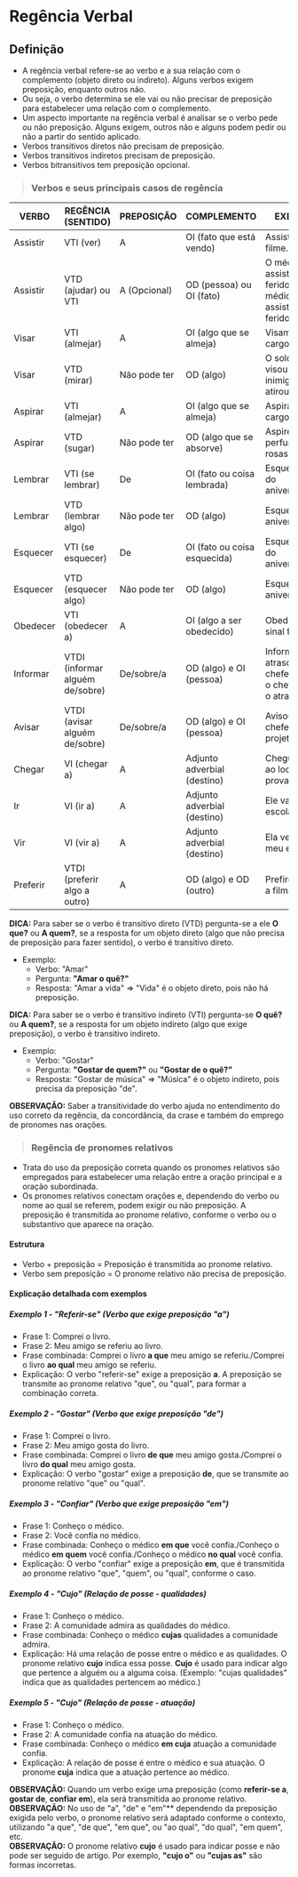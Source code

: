 # Regência Verbal

## Definição
* A regência verbal refere-se ao verbo e a sua relação com o complemento (objeto direto ou indireto). Alguns verbos exigem preposição, enquanto outros não. 
* Ou seja, o verbo determina se ele vai ou não precisar de preposição para estabelecer uma relação com o complemento.
* Um aspecto importante na regência verbal é analisar se o verbo pede ou não preposição. Alguns exigem, outros não e alguns podem pedir ou não a partir do sentido aplicado.
* Verbos transitivos diretos não precisam de preposição.
* Verbos transitivos indiretos precisam de preposição.
* Verbos bitransitivos tem preposição opcional.

> ### Verbos e seus principais casos de regência

| VERBO    | REGÊNCIA (SENTIDO)              | PREPOSIÇÃO      | COMPLEMENTO                  | EXEMPLO                                                      |
|----------|---------------------------------|-----------------|------------------------------|--------------------------------------------------------------|
| Assistir | VTI (ver)                       | A               | OI (fato que está vendo)     | Assistimos ao filme.                                         |
| Assistir | VTD (ajudar) ou VTI             | A (Opcional)    | OD (pessoa) ou OI (fato)     | O médico assistiu os feridos./O médico assistiu aos feridos. |
| Visar    | VTI (almejar)                   | A               | OI (algo que se almeja)      | Visamos ao cargo público.                                    |
| Visar    | VTD (mirar)                     | Não pode ter    | OD (algo)                    | O soldado visou o inimigo e atirou.                          |
| Aspirar  | VTI (almejar)                   | A               | OI (algo que se almeja)      | Aspiramos ao cargo público.                                  |
| Aspirar  | VTD (sugar)                     | Não pode ter    | OD (algo que se absorve)     | Aspirei o doce perfume das rosas.                            |
| Lembrar  | VTI (se lembrar)                | De              | OI (fato ou coisa lembrada)  | Esqueci-me do aniversário.                                   |
| Lembrar  | VTD (lembrar algo)              | Não pode ter    | OD (algo)                    | Esqueci o aniversário.                                       |
| Esquecer | VTI (se esquecer)               | De              | OI (fato ou coisa esquecida) | Esqueci-me do aniversário.                                   |
| Esquecer | VTD (esquecer algo)             | Não pode ter    | OD (algo)                    | Esqueci o aniversário.                                       |
| Obedecer | VTI (obedecer a)                | A               | OI (algo a ser obedecido)    | Obedeçam ao sinal fechado.                                   |
| Informar | VTDI (informar alguém de/sobre) | De/sobre/a      | OD (algo) e OI (pessoa)      | Informe o atraso ao chefe./Informe o chefe sobre o atraso.   |
| Avisar   | VTDI (avisar alguém de/sobre)   | De/sobre/a      | OD (algo) e OI (pessoa)      | Avisou o chefe sobre o projeto.                              |
| Chegar   | VI (chegar a)                   | A               | Adjunto adverbial (destino)  | Chegue cedo ao local de prova.                               |
| Ir       | VI (ir a)                       | A               | Adjunto adverbial (destino)  | Ele vai à escola.                                            |
| Vir      | VI (vir a)                      | A               | Adjunto adverbial (destino)  | Ela veio ao meu encontro.                                    |
| Preferir | VTDI (preferir algo a outro)    | A               | OD (algo) e OD (outro)       | Prefiro séries a filmes.                                     |


**DICA:** Para saber se o verbo é transitivo direto (VTD) pergunta-se a ele **O que?** ou **A quem?**, se a resposta for um objeto direto (algo que não precisa de preposição para fazer sentido), o verbo é transitivo direto.
* Exemplo: 
  - Verbo: "Amar"
  - Pergunta: **"Amar o quê?"**
  - Resposta: "Amar a vida" => "Vida" é o objeto direto, pois não há preposição.

**DICA:** Para saber se o verbo é transitivo indireto (VTI) pergunta-se **O quê?** ou **A quem?**, se a resposta for um objeto indireto (algo que exige preposição), o verbo é transitivo indireto.
* Exemplo:
  - Verbo: "Gostar"
  - Pergunta: **"Gostar de quem?"** ou **"Gostar de o quê?"**
  - Resposta: "Gostar de música" => "Música" é o objeto indireto, pois precisa da preposição "de".

**OBSERVAÇÃO:** Saber a transitividade do verbo ajuda no entendimento do uso correto da regência, da concordância, da crase e também do emprego de pronomes nas orações.

> ### Regência de pronomes relativos
* Trata do uso da preposição correta quando os pronomes relativos são empregados para estabelecer uma relação entre a oração principal e a oração subordinada.
* Os pronomes relativos conectam orações e, dependendo do verbo ou nome ao qual se referem, podem exigir ou não preposição. A preposição é transmitida ao pronome relativo, conforme o verbo ou o substantivo que aparece na oração.

#### Estrutura
* Verbo + preposição = Preposição é transmitida ao pronome relativo.
* Verbo sem preposição = O pronome relativo não precisa de preposição.

#### Explicação detalhada com exemplos

##### Exemplo 1 - "Referir-se" (Verbo que exige preposição "a")
* Frase 1: Comprei o livro.
* Frase 2: Meu amigo se referiu ao livro.
* Frase combinada: Comprei o livro **a que** meu amigo se referiu./Comprei o livro **ao qual** meu amigo se referiu.
* Explicação: O verbo "referir-se" exige a preposição **a**. A preposição se transmite ao pronome relativo "que", ou "qual", para formar a combinação correta.

##### Exemplo 2 - "Gostar" (Verbo que exige preposição "de")
* Frase 1: Comprei o livro.
* Frase 2: Meu amigo gosta do livro.
* Frase combinada: Comprei o livro **de que** meu amigo gosta./Comprei o livro **do qual** meu amigo gosta.
* Explicação: O verbo "gostar" exige a preposição **de**, que se transmite ao pronome relativo "que" ou "qual".

##### Exemplo 3 - "Confiar" (Verbo que exige preposição "em")
* Frase 1: Conheço o médico.
* Frase 2: Você confia no médico.
* Frase combinada: Conheço o médico **em que** você confia./Conheço o médico **em quem** você confia./Conheço o médico **no qual** você confia.
* Explicação: O verbo "confiar" exige a preposição **em**, que é transmitida ao pronome relativo "que", "quem", ou "qual", conforme o caso.

##### Exemplo 4 - "Cujo" (Relação de posse - qualidades)
* Frase 1: Conheço o médico.
* Frase 2: A comunidade admira as qualidades do médico.
* Frase combinada: Conheço o médico **cujas** qualidades a comunidade admira.
* Explicação: Há uma relação de posse entre o médico e as qualidades. O pronome relativo **cujo** indica essa posse. **Cujo** é usado para indicar algo que pertence a alguém ou a alguma coisa. (Exemplo: "cujas qualidades" indica que as qualidades pertencem ao médico.)

##### Exemplo 5 - "Cujo" (Relação de posse - atuação)
* Frase 1: Conheço o médico.
* Frase 2: A comunidade confia na atuação do médico.
* Frase combinada: Conheço o médico **em cuja** atuação a comunidade confia.
* Explicação: A relação de posse é entre o médico e sua atuação. O pronome **cuja** indica que a atuação pertence ao médico.

**OBSERVAÇÃO:** Quando um verbo exige uma preposição (como **referir-se a**, **gostar de**, **confiar em**), ela será transmitida ao pronome relativo.  
**OBSERVAÇÃO:** No uso de "a", "de" e "em"** dependendo da preposição exigida pelo verbo, o pronome relativo será adaptado conforme o contexto, utilizando "a que", "de que", "em que", ou "ao qual", "do qual", "em quem", etc.  
**OBSERVAÇÃO:** O pronome relativo **cujo** é usado para indicar posse e não pode ser seguido de artigo. Por exemplo, **"cujo o"** ou **"cujas as"** são formas incorretas.
